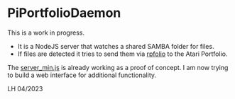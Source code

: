 # PiPortfolioDaemon

This is a work in progress.

- It is a NodeJS server that watches a shared SAMBA folder for files.
- If files are detected it tries to send them via [rpfolio](https://github.com/LennartHennigs/transfolio) to the Atari Portfolio.

The [server_min.js](https://github.com/LennartHennigs/PiPortfolioDaemon/blob/main/server_min.js) is already working as a proof of concept. I am now trying to build a web interface for additional functionality.

LH 04/2023
